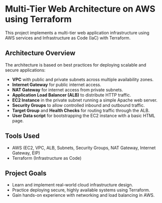# Multi-Tier Web Architecture on AWS using Terraform

This project implements a multi-tier web application infrastructure using AWS services and Infrastructure as Code (IaC) with Terraform.

## Architecture Overview

The architecture is based on best practices for deploying scalable and secure applications:

- **VPC** with public and private subnets across multiple availability zones.
- **Internet Gateway** for public internet access.
- **NAT Gateway** for internet access from private subnets.
- **Application Load Balancer (ALB)** to distribute HTTP traffic.
- **EC2 Instance** in the private subnet running a simple Apache web server.
- **Security Groups** to allow controlled inbound and outbound traffic.
- **Target Group** and **Health Checks** for routing traffic through the ALB.
- **User Data script** for bootstrapping the EC2 instance with a basic HTML page.

## Tools Used

- AWS (EC2, VPC, ALB, Subnets, Security Groups, NAT Gateway, Internet Gateway, EIP)
- Terraform (Infrastructure as Code)

## Project Goals

- Learn and implement real-world cloud infrastructure design.
- Practice deploying secure, highly available systems using Terraform.
- Gain hands-on experience with networking and load balancing in AWS.


